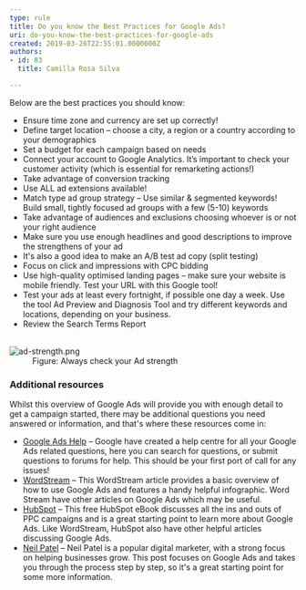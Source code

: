 ```yaml
---
type: rule
title: Do you know the Best Practices for Google Ads?
uri: do-you-know-the-best-practices-for-google-ads
created: 2019-03-26T22:55:01.0000000Z
authors:
- id: 83
  title: Camilla Rosa Silva

---
```




<span class='intro'> <p>Below are the best practices you should know&#58;</p>
<ul><li>​​Ensure time zone and currency are set up correctly!<br></li><li>Define target location – choose a city, a region or a country according to your demographics</li><li>Set a budget for each campaign based on needs</li><li>Connect your account to Google Analytics. It’s important to check your customer activity (which is essential for remarketing actions!)</li><li>Take advantage of conversion tracking</li><li>Use ALL ad extensions available!</li><li>Match type ad group strategy – Use similar &amp; segmented keywords! Build small, tightly focused ad groups with a few (5-10) keywords</li><li>Take advantage of audiences and exclusions choosing whoever is or not your right audience</li><li>Make sure you use enough headlines and good descriptions to improve the strengthens of your ad</li><li>It's also a good idea to make an A/B test ad copy (split testing)</li><li>Focus on click and impressions with CPC bidding</li><li>Use high-quality optimised landing pages – make sure your website is mobile friendly. Test your URL with this Google tool!</li><li>Test your ads at least every fortnight, if possible one day a week. Use the tool Ad Preview and Diagnosis Tool and try different keywords and locations, depending on your business.</li><li>Review the Search Terms Report​</li></ul> </span>

<dl class="image">​<dt><img src="./ad-strength.png" alt="ad-strength.png" /></dt><dd>Figure&#58; Always check your Ad strength</dd></dl><h3>Additional resources</h3>
<p>Whilst this overview of Google Ads will provide you with enough detail to get a campaign started, there may be additional questions you need answered or information, and that's where these resources come in&#58;<br></p><ul><li>
      <a href="https&#58;//support.google.com/google-ads/?hl=en#topic=7456157">Google Ads Help</a> – Google have created a help centre for all your Google Ads related questions, here you can search for questions, or submit questions to forums for help. This should be your first port of call for any issues!</li><li>
      <a href="https&#58;//www.wordstream.com/how-to-use-google-adwords">WordStream</a> – This WordStream article provides a basic overview of how to use Google Ads and features a handy helpful infographic. Word Stream have other articles on Google Ads which may be useful.</li><li>
      <a href="https&#58;//blog.hubspot.com/marketing/google-adwords-ppc">HubSpot</a> – This free HubSpot eBook discusses all the ins and outs of PPC campaigns and is a great starting point to learn more about Google Ads. Like WordStream, HubSpot also have other helpful articles discussing Google Ads.</li><li>
      <a href="https&#58;//neilpatel.com/what-is-google-adwords/">Neil Patel</a> – Neil Patel is a popular digital marketer, with a strong focus on helping businesses grow. This post focuses on Google Ads and takes you through the process step by step, so it's a great starting point for some more information.<br></li></ul>


